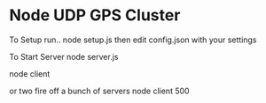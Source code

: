 Node UDP GPS Cluster
================

To Setup run..
node setup.js
then edit config.json with your settings

To Start Server
node server.js

node client

or two fire off a bunch of servers
node client 500
